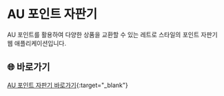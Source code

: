 # AU 포인트 자판기

AU 포인트를 활용하여 다양한 상품을 교환할 수 있는 레트로 스타일의 포인트 자판기 웹 애플리케이션입니다.

## 🌐 바로가기
[AU 포인트 자판기 바로가기](https://iamleeyj.github.io/PointShop/){:target="_blank"}
